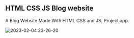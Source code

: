 <h2>HTML CSS JS Blog website</h2>

A Blog Website Made With HTML CSS and JS. Project app.



![2023-02-04 23-26-20](https://user-images.githubusercontent.com/108582184/216788583-120bf15e-87e6-4cfe-ac60-16f6f58f63d2.gif)
